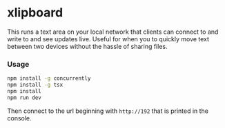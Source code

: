 # xlipboard

This runs a text area on your local network that clients can connect to and write to and see updates live.
Useful for when you to quickly move text between two devices without the hassle of sharing files.

### Usage

```bash
npm install -g concurrently
npm install -g tsx
npm install
npm run dev
```

Then connect to the url beginning with `http://192` that is printed in the console.